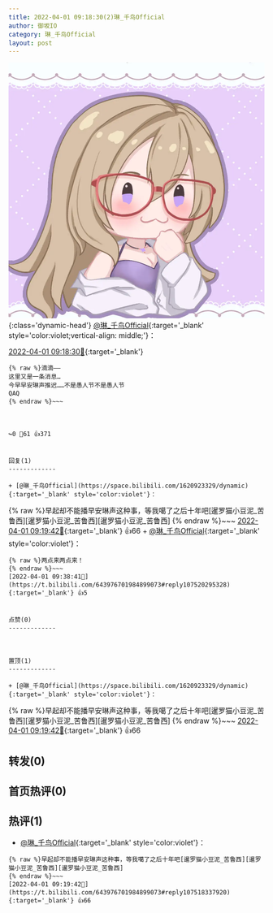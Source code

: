 ```yaml
---
title: 2022-04-01 09:18:30(2)琳_千鸟Official
author: 御坂IO
category: 琳_千鸟Official
layout: post
---
```


![img](/images/c0a88f85ebd0d056f37b114e0748e69556c8b488.jpg){:class='dynamic-head'}
[@琳_千鸟Official](https://space.bilibili.com/1620923329/dynamic){:target='_blank' style='color:violet;vertical-align: middle;'}：

[2022-04-01 09:18:30🔗](https://t.bilibili.com/643976701984899073){:target='_blank'}

~~~
{% raw %}滴滴——
这里又是一条消息…
今早早安琳声推迟……不是愚人节不是愚人节
QAQ
{% endraw %}~~~



↪️0 💬61 👍371


回复(1)
-------------

+ [@琳_千鸟Official](https://space.bilibili.com/1620923329/dynamic){:target='_blank' style='color:violet'}：
~~~
{% raw %}早起却不能播早安琳声这种事，等我噶了之后十年吧[暹罗猫小豆泥_苦鲁西][暹罗猫小豆泥_苦鲁西][暹罗猫小豆泥_苦鲁西]
{% endraw %}~~~
[2022-04-01 09:19:42🔗](https://t.bilibili.com/643976701984899073#reply107518337920){:target='_blank'} 👍66
    + [@琳_千鸟Official](https://space.bilibili.com/1620923329/dynamic){:target='_blank' style='color:violet'}：
~~~
{% raw %}两点来两点来！
{% endraw %}~~~
[2022-04-01 09:38:41🔗](https://t.bilibili.com/643976701984899073#reply107520295328){:target='_blank'} 👍5


点赞(0)
-------------



置顶(1)
-------------

+ [@琳_千鸟Official](https://space.bilibili.com/1620923329/dynamic){:target='_blank' style='color:violet'}：
~~~
{% raw %}早起却不能播早安琳声这种事，等我噶了之后十年吧[暹罗猫小豆泥_苦鲁西][暹罗猫小豆泥_苦鲁西][暹罗猫小豆泥_苦鲁西]
{% endraw %}~~~
[2022-04-01 09:19:42🔗](https://t.bilibili.com/643976701984899073#reply107518337920){:target='_blank'} 👍66


转发(0)
-------------



首页热评(0)
-------------



热评(1)
-------------

+ [@琳_千鸟Official](https://space.bilibili.com/1620923329/dynamic){:target='_blank' style='color:violet'}：
~~~
{% raw %}早起却不能播早安琳声这种事，等我噶了之后十年吧[暹罗猫小豆泥_苦鲁西][暹罗猫小豆泥_苦鲁西][暹罗猫小豆泥_苦鲁西]
{% endraw %}~~~
[2022-04-01 09:19:42🔗](https://t.bilibili.com/643976701984899073#reply107518337920){:target='_blank'} 👍66


